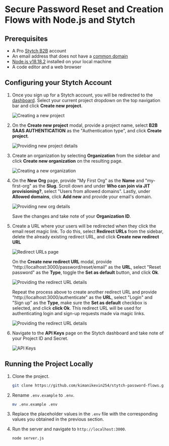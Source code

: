 # Secure Password Reset and Creation Flows with Node.js and Stytch

## Prerequisites

-   A Pro [Stytch B2B](https://stytch.com/pricing?type=B2B) account
-   An email address that does not have a [common domain](https://stytch.com/docs/b2b/api/common-email-domains)
-   [Node.js v18.18.2](https://nodejs.org/en) installed on your local machine
-   A code editor and a web browser

## Configuring your Stytch Account

1. Once you sign up for a Stytch account, you will be redirected to the [dashboard](https://stytch.com/dashboard/home?env=test). Select your current project dropdown on the top navigation bar and click **Create new project**.

    ![Creating a new project](https://i.imgur.com/dJiJ9LM.png)

2. On the **Create new project** modal, provide a project name, select **B2B SAAS AUTHENTICATION** as the "Authentication type", and click **Create project**.

    ![Providing new project details](https://i.imgur.com/xdfThnW.png)

3. Create an organization by selecting **Organization** from the sidebar and click **Create new organization** on the resulting page.

    ![Creating a new organization](https://i.imgur.com/ICessrP.png)

4. On the **New Org** page, provide "My First Org" as the **Name** and "my-first-org" as the **Slug**. Scroll down and under **Who can join via JIT provisioning?**, select "Users from allowed domains". Lastly, under **Allowed domains**, click **Add new** and provide your email's domain.

    ![Providing new org details](https://i.imgur.com/N4tkyMg.png)

    Save the changes and take note of your **Organization ID**.

5. Create a URL where your users will be redirected when they click the email reset magic link. To do this, select **Redirect URLs** from the sidebar, delete the already existing redirect URL, and click **Create new redirect URL**

    ![Redirect URLs page](https://i.imgur.com/4adfUh5.png)

    On the **Create new redirect URL** modal, provide "http://localhost:3000/password/reset/email" as the **URL**, select "Reset password" as the **Type**, toggle the **Set as default** button, and click **Ok**.

    ![Providing the redirect URL details](https://i.imgur.com/ShgqyQm.png)

    Repeat the process above to create another redirect URL and provide "http://localhost:3000/authenticate" as the **URL**, select "Login" and "Sign up" as the **Type**, make sure the **Set as default** checkbox is selected, and click **click Ok**. This redirect URL will be used for authenticating login and sign-up requests made via magic links.

    ![Providing the redirect URL details](https://i.imgur.com/xIMF2nT.png)

6. Navigate to the **API Keys** page on the Stytch dashboard and take note of your Project ID and Secret.

    ![API Keys](https://i.imgur.com/oiY4AZj.png)

## Running the Project Locally

1. Clone the project.

    ```bash
    git clone https://github.com/kimanikevin254/stytch-password-flows.git
    ```

2. Rename `.env.example` to `.env`.

    ```bash
    mv .env.example .env
    ```

3. Replace the placeholder values in the `.env` file with the corresponding values you obtained in the previous section.

4. Run the server and navigate to `http://localhost:3000`.

    ```bash
    node server.js
    ```
